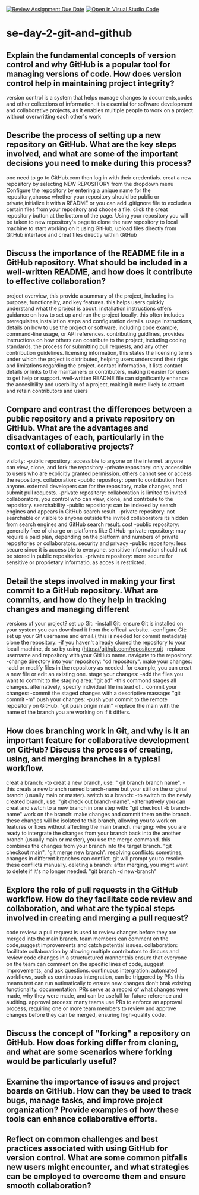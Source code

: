 [![Review Assignment Due Date](https://classroom.github.com/assets/deadline-readme-button-22041afd0340ce965d47ae6ef1cefeee28c7c493a6346c4f15d667ab976d596c.svg)](https://classroom.github.com/a/8wgCKhpZ)
[![Open in Visual Studio Code](https://classroom.github.com/assets/open-in-vscode-2e0aaae1b6195c2367325f4f02e2d04e9abb55f0b24a779b69b11b9e10269abc.svg)](https://classroom.github.com/online_ide?assignment_repo_id=15677013&assignment_repo_type=AssignmentRepo)
# se-day-2-git-and-github
## Explain the fundamental concepts of version control and why GitHub is a popular tool for managing versions of code. How does version control help in maintaining project integrity?
version control is a system that helps manage changes to documents,codes and other collections of information. it is essential for software development and collaborative projects, as it enables multiple people to work on a project without overwritting each other's work 

## Describe the process of setting up a new repository on GitHub. What are the key steps involved, and what are some of the important decisions you need to make during this process?
one need to go to GitHub.com then log in with their credentials.
creat a new repository by selecting NEW REPOSITORY from the dropdown menu
Configure the repository by entering a unique name for the repository,choose whether your repository should be public or private,initialize it with a README or you can add .gitignore file to exclude a certain files from your repository and choose a file. click the creat repository button at the bottom of the page. Using your repository you will be taken to new repository's page to clone the new repository to local machine to start working on it using GitHub, upload files directly from GitHub interface and creat files directly within GitHub


## Discuss the importance of the README file in a GitHub repository. What should be included in a well-written README, and how does it contribute to effective collaboration?
project overview, this provide a summary of the project, including its purpose, functionality, and key features. this helps users quickly understand what the project is about.
installation instructions offers guidance on how to set up and run the project locally. this often includes prerequisites,installation steps and configuration details.
usage instructions, details on how to use the project or software, including code example, command-line usage, or API references.
contributing guidlines, provides instructions on how others can contribute to the project, including coding standards, the process for submitting pull requests, and any other contribution guidelines.
licensing information, this states the licensing terms under which the project is distributed, helping users understand their rigts and limitations regarding the project.
contact information, it lists contact details or links to the maintainers or contributers, making it easier for users to get help or support.
well-written README file can significantly enhance the accesibility and userbility of a project, making it more likely to attract and retain contributors and users


## Compare and contrast the differences between a public repository and a private repository on GitHub. What are the advantages and disadvantages of each, particularly in the context of collaborative projects?
visibity:
-public repository: accessible to anyone on the internet. anyone can view, clone, and fork the repository
-private repository: only accessible to users who are explicitly granted permission. others cannot see or access the repository.
collaboration:
-public repository: open to contribution from anyone. externall developers can for the repository, make changes, and submit pull requests.
-private repository: collaboration is limited to invited collaborators, you control who can view, clone, and contrbute to the repository.
searchability
-public repository: can be indexed by search engines and appears in GitHub search result.
-private repository: not searchable or visible to anyone outside the invited collaborators its hidden from search engines and GitHub search result.
cost
-public repository: generally free of charge on platforms like GitHub
-private repository: may require a paid plan, depending on the platform and numbers of private repositories or collaborators.
security and privacy
-public repository: less secure since it is accessible to everyone. sensitive information should not be stored in public repositories.
-private repository: more secure for sensitive or proprietary informatio, as acces is restricted.

## Detail the steps involved in making your first commit to a GitHub repository. What are commits, and how do they help in tracking changes and managing different
versions of your project?
set up Git:
    -install Git: ensure Git is installed on your system.you can download it from the officail website.
    -configure Git: set up your Git username and email.( this is needed for commit metadata)
    clone the repository:
    -if you haven't already cloned the repository to your locall machine, do so by using (https://github.com/repository.git
    -replace username and repository with your GitHub name.
navigate to the repository:
     -change directory into your repository: "cd repository".
make your changes:
      -add or modify files in the repository as needed. for example, you can creat a new file or edit an existing one.
stage your changes:
       -add the files you want to commit to the staging area: "git ad"
       -this commond stages all changes.
       alternatively, specify individual file instead of...
commit your changes:
       -commit the staged changes with a descriptive massage: "git commit -m"
push your changes:
        -push your commit to the remote repository on GitHub. "git push origin main"
        -replace the main with the name of the branch you are working on if it differs.

## How does branching work in Git, and why is it an important feature for collaborative development on GitHub? Discuss the process of creating, using, and merging branches in a typical workflow.
creat a branch:
         -to creat a new branch, use: " git branch branch name".
         -this creats a new branch named branch-name but your still on the original branch (usually main or master).
switch to a branch:
          -to switch to the newly created branch, use: "git check out branch-name".
          -alternatively you can creat and swtch to a new branch in one step with: "git checkout -b branch-name"
work on the branch: make changes and commit them on the branch. these changes will be isolated to this branch, allowing you to work on features or fixes without affecting the              main branch.
merging: whe you are ready to intergrate the changes from your branch back into the another branch (usually main or master), you use the merge command. this combines            the changes from your branch into the target branch. "git checkout main", "git merge new branch".
resolving conflicts: sometines, changes in different branches can conflict. git will prompt you to resolve these conflicts manually.
deleting a branch: after merging, you might want to delete if it's no longer needed. "git branch -d new-branch"
           
## Explore the role of pull requests in the GitHub workflow. How do they facilitate code review and collaboration, and what are the typical steps involved in creating and merging a pull request?
code review: a pull request is used to review changes before they are merged into the main branch. team members can comment on the code,suggest improvements and catch potential issues.
collaboration: facilitate collaboration by allowing multiple contributors to discuss and review code changes in a structuctured manner.this ensure that everyone on the team can comment on the specific lines of code, suggest improvements, and ask questions.
continuous intergration: automated workflows, such as continuous intergration, can be triggered by PRs this means test can run autimatically to ensure new changes don't brak existing functionality.
documentation: PRs serve as a record of what changes were made, why they were made, and can be usefull for future reference and auditing.
approval process: many teams use PRs to enforce an approval process, requiring one or more team members to review and approve changes before they can be merged, ensuring high-quality code.

## Discuss the concept of "forking" a repository on GitHub. How does forking differ from cloning, and what are some scenarios where forking would be particularly useful?

## Examine the importance of issues and project boards on GitHub. How can they be used to track bugs, manage tasks, and improve project organization? Provide examples of how these tools can enhance collaborative efforts.

## Reflect on common challenges and best practices associated with using GitHub for version control. What are some common pitfalls new users might encounter, and what strategies can be employed to overcome them and ensure smooth collaboration?
